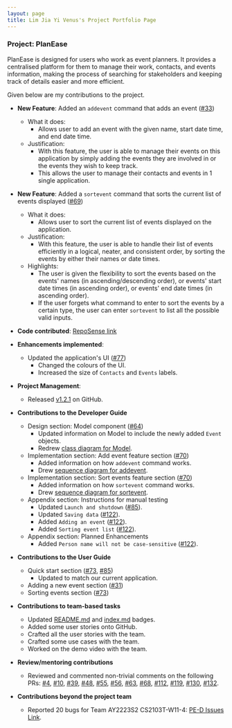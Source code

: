 ```yaml
---
layout: page
title: Lim Jia Yi Venus's Project Portfolio Page
---
```


### Project: PlanEase

PlanEase is designed for users who work as event planners.
It provides a centralised platform for them to manage their work, contacts, and events information, making the process of searching for stakeholders and keeping track of details easier and more efficient.

Given below are my contributions to the project.

* **New Feature**: Added an `addevent` command that adds an event ([#33](https://github.com/AY2223S2-CS2103-W16-3/tp/pull/33))
  * What it does:
    * Allows user to add an event with the given name, start date time, and end date time.
  * Justification:
    * With this feature, the user is able to manage their events on this application by simply adding the events they are involved in or the events they wish to keep track.
    * This allows the user to manage their contacts and events in 1 single application.

* **New Feature**: Added a `sortevent` command that sorts the current list of events displayed ([#69](https://github.com/AY2223S2-CS2103-W16-3/tp/pull/69))
  * What it does:
    * Allows user to sort the current list of events displayed on the application.
  * Justification:
    * With this feature, the user is able to handle their list of events efficiently in a logical, neater, and consistent order, by sorting the events by either their names or date times.
  * Highlights:
    * The user is given the flexibility to sort the events based on the events' names (in ascending/descending order), or events' start date times (in ascending order), or events' end date times (in ascending order).
    * If the user forgets what command to enter to sort the events by a certain type, the user can enter `sortevent` to list all the possible valid inputs.

* **Code contributed**: [RepoSense link](https://nus-cs2103-ay2223s2.github.io/tp-dashboard/?search=venuslimm&breakdown=true)

* **Enhancements implemented**:
  * Updated the application's UI ([#77](https://github.com/AY2223S2-CS2103-W16-3/tp/pull/77))
    * Changed the colours of the UI.
    * Increased the size of `Contacts` and `Events` labels.

* **Project Management**:
  * Released [v1.2.1](https://github.com/AY2223S2-CS2103-W16-3/tp/releases/tag/v1.2.1) on GitHub.

* **Contributions to the Developer Guide**
  * Design section: Model component ([#64](https://github.com/AY2223S2-CS2103-W16-3/tp/pull/64))
    * Updated information on Model to include the newly added `Event` objects.
    * Redrew [class diagram for Model](https://github.com/AY2223S2-CS2103-W16-3/tp/blob/master/docs/images/ModelClassDiagram.png).
  * Implementation section: Add event feature section ([#70](https://github.com/AY2223S2-CS2103-W16-3/tp/pull/70))
    * Added information on how `addevent` command works.
    * Drew [sequence diagram for addevent](https://github.com/AY2223S2-CS2103-W16-3/tp/blob/master/docs/images/AddEventSequenceDiagram.png).
  * Implementation section: Sort events feature section ([#70](https://github.com/AY2223S2-CS2103-W16-3/tp/pull/70))
    * Added information on how `sortevent` command works.
    * Drew [sequence diagram for sortevent](https://github.com/AY2223S2-CS2103-W16-3/tp/blob/master/docs/images/SortEventSequenceDiagram.png).
  * Appendix section: Instructions for manual testing
    * Updated `Launch and shutdown` ([#85](https://github.com/AY2223S2-CS2103-W16-3/tp/pull/85)).
    * Updated `Saving data` ([#122](https://github.com/AY2223S2-CS2103-W16-3/tp/pull/122)).
    * Added `Adding an event` ([#122](https://github.com/AY2223S2-CS2103-W16-3/tp/pull/122)).
    * Added `Sorting event list` ([#122](https://github.com/AY2223S2-CS2103-W16-3/tp/pull/122)).
  * Appendix section: Planned Enhancements
    * Added `Person name will not be case-sensitive` ([#122](https://github.com/AY2223S2-CS2103-W16-3/tp/pull/122)).

* **Contributions to the User Guide**
  * Quick start section ([#73](https://github.com/AY2223S2-CS2103-W16-3/tp/pull/73), [#85](https://github.com/AY2223S2-CS2103-W16-3/tp/pull/85))
    * Updated to match our current application.
  * Adding a new event section ([#31](https://github.com/AY2223S2-CS2103-W16-3/tp/pull/31))
  * Sorting events section ([#73](https://github.com/AY2223S2-CS2103-W16-3/tp/pull/73))

* **Contributions to team-based tasks**
  * Updated [README.md](https://github.com/AY2223S2-CS2103-W16-3/tp/blob/master/README.md) and [index.md](https://github.com/AY2223S2-CS2103-W16-3/tp/blob/master/docs/index.md) badges.
  * Added some user stories onto GitHub.
  * Crafted all the user stories with the team.
  * Crafted some use cases with the team.
  * Worked on the demo video with the team.

* **Review/mentoring contributions**
  * Reviewed and commented non-trivial comments on the following PRs: [#4](https://github.com/AY2223S2-CS2103-W16-3/tp/pull/4), [#10](https://github.com/AY2223S2-CS2103-W16-3/tp/pull/10), [#39](https://github.com/AY2223S2-CS2103-W16-3/tp/pull/39), [#48](https://github.com/AY2223S2-CS2103-W16-3/tp/pull/48), [#55](https://github.com/AY2223S2-CS2103-W16-3/tp/pull/55), [#56](https://github.com/AY2223S2-CS2103-W16-3/tp/pull/56), [#63](https://github.com/AY2223S2-CS2103-W16-3/tp/pull/63), [#68](https://github.com/AY2223S2-CS2103-W16-3/tp/pull/68), [#112](https://github.com/AY2223S2-CS2103-W16-3/tp/pull/112), [#119](https://github.com/AY2223S2-CS2103-W16-3/tp/pull/119), [#130](https://github.com/AY2223S2-CS2103-W16-3/tp/pull/130), [#132](https://github.com/AY2223S2-CS2103-W16-3/tp/pull/132).

* **Contributions beyond the project team**
  * Reported 20 bugs for Team AY2223S2 CS2103T-W11-4: [PE-D Issues Link](https://github.com/venuslimm/ped/issues).
